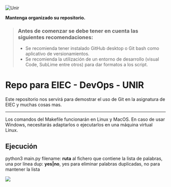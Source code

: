 
![Unir](https://www.unir.net/wp-content/uploads/2019/11/Unir_2021_logo.svg)

**Mantenga organizado su repositorio.**

> ### Antes de comenzar se debe tener en cuenta las siguientes recomendaciones:
> * Se recomienda tener instalado GitHub desktop o Git bash como aplicativo de versionamientos.
> * Se recomienda la utilización de un entorno de desarrollo (visual Code, SubLime entre otros) para dar formatos a los script.

# Repo para EIEC - DevOps - UNIR

Este repositorio nos servirá para demostrar el uso de Git en la asignatura de EIEC y muchas cosas mas.

---

Los comandos del Makefile funcionarán en Linux y MacOS. En caso de usar Windows, necesitarás adaptarlos o ejecutarlos en una máquina virtual Linux.

## Ejecución

python3 main.py <filename> <dup>
  filename: **ruta** al fichero que contiene la lista de palabras, una por línea
  dup: **yes|no**, yes para eliminar palabras duplicadas, no para mantener la lista

  ![](https://automate.teuno.com:9343/DevOps/recursos/raw/branch/master/src/image/png/Header.png)






